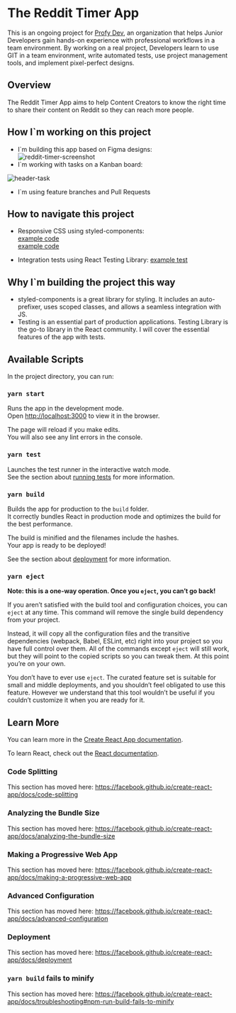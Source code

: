 # The Reddit Timer App 

This is an ongoing project for <a href="https://profy.dev/"> Profy Dev</a>, an organization that helps Junior Developers gain hands-on experience with professional workflows in a team environment. By working on a real project, Developers learn to use GIT in a team environment, write automated tests, use project management tools, and implement pixel-perfect designs.

## Overview
The Reddit Timer App aims to help Content Creators to know the right time to share their content on Reddit so they can reach more people. 

## How I`m working on this project

- I`m building this app based on Figma designs: <br />
![reddit-timer-screenshot](https://user-images.githubusercontent.com/84801660/152188933-4fa7e1ab-a78b-4f63-b10f-fcc753986354.JPG)
- I`m working with tasks on a Kanban board: <br />

![header-task](https://user-images.githubusercontent.com/84801660/152189266-e166c769-ac40-466a-81eb-62377d14b5e6.JPG)

- I`m using feature branches and Pull Requests

## How to navigate this project 

- Responsive CSS using styled-components:  <br />
<a href="https://github.com/JimeBlue/reddit-timer-JimeBlue/blob/6b7b57d9621d53ad56694a1cfb9697d196697195/src/components/Header.js#L2"> example code </a>  <br />
<a href="https://github.com/JimeBlue/reddit-timer-JimeBlue/blob/6b7b57d9621d53ad56694a1cfb9697d196697195/src/components/Header.js#L67-L76"> example code </a>

- Integration tests using React Testing Library: <a href="https://github.com/JimeBlue/reddit-timer-JimeBlue/blob/b96abd04fe8a5d53d709b4b9906ab913b8ce806b/src/App.test.js#L10-L22"> example test </a>

## Why I`m building the project this way 
- styled-components is a great library for styling. It includes an auto-prefixer, uses scoped classes, and allows a seamless integration with JS. 
- Testing is an essential part of production applications. Testing Library is the go-to library in the React community. I will cover the essential features of the app with tests.

## Available Scripts

In the project directory, you can run:

### `yarn start`

Runs the app in the development mode.<br />
Open [http://localhost:3000](http://localhost:3000) to view it in the browser.

The page will reload if you make edits.<br />
You will also see any lint errors in the console.

### `yarn test`

Launches the test runner in the interactive watch mode.<br />
See the section about [running tests](https://facebook.github.io/create-react-app/docs/running-tests) for more information.

### `yarn build`

Builds the app for production to the `build` folder.<br />
It correctly bundles React in production mode and optimizes the build for the best performance.

The build is minified and the filenames include the hashes.<br />
Your app is ready to be deployed!

See the section about [deployment](https://facebook.github.io/create-react-app/docs/deployment) for more information.

### `yarn eject`

**Note: this is a one-way operation. Once you `eject`, you can’t go back!**

If you aren’t satisfied with the build tool and configuration choices, you can `eject` at any time. This command will remove the single build dependency from your project.

Instead, it will copy all the configuration files and the transitive dependencies (webpack, Babel, ESLint, etc) right into your project so you have full control over them. All of the commands except `eject` will still work, but they will point to the copied scripts so you can tweak them. At this point you’re on your own.

You don’t have to ever use `eject`. The curated feature set is suitable for small and middle deployments, and you shouldn’t feel obligated to use this feature. However we understand that this tool wouldn’t be useful if you couldn’t customize it when you are ready for it.

## Learn More

You can learn more in the [Create React App documentation](https://facebook.github.io/create-react-app/docs/getting-started).

To learn React, check out the [React documentation](https://reactjs.org/).

### Code Splitting

This section has moved here: https://facebook.github.io/create-react-app/docs/code-splitting

### Analyzing the Bundle Size

This section has moved here: https://facebook.github.io/create-react-app/docs/analyzing-the-bundle-size

### Making a Progressive Web App

This section has moved here: https://facebook.github.io/create-react-app/docs/making-a-progressive-web-app

### Advanced Configuration

This section has moved here: https://facebook.github.io/create-react-app/docs/advanced-configuration

### Deployment

This section has moved here: https://facebook.github.io/create-react-app/docs/deployment

### `yarn build` fails to minify

This section has moved here: https://facebook.github.io/create-react-app/docs/troubleshooting#npm-run-build-fails-to-minify
